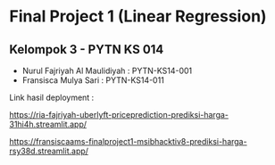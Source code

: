 # Final Project 1 (Linear Regression)

## Kelompok 3 - PYTN KS 014

- Nurul Fajriyah Al Maulidiyah  : PYTN-KS14-001 
- Fransisca Mulya Sari          : PYTN-KS14-011

Link hasil deployment : 

https://ria-fajriyah-uberlyft-priceprediction-prediksi-harga-31hi4h.streamlit.app/

https://fransiscaams-finalproject1-msibhacktiv8-prediksi-harga-rsy38d.streamlit.app/
